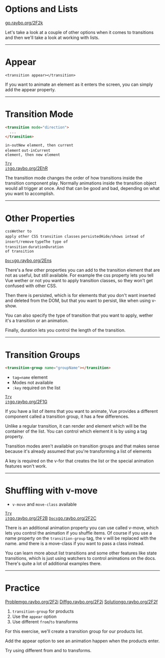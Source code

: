 <!-- .slide: data-state="layout-title" class="bg-dark"-->

# Options and Lists

<div class="slide-link"><a href="https://go.raybo.org/2F2k"><i class="fab fa-slideshare"></i> go.raybo.org/2F2k</a></div>

> > 

Let's take a look at a couple of other options when it comes to transitions and then we'll take a look at working with lists.

---

# Appear

```
<transition appear></transition>
```


> >

If you want to animate an element as it enters the screen, you can simply add the appear property.

---

# Transition Mode

```html
<transition mode="direction">
  ...
</transition>
```

<code class="code-primary tip">in-out<span>New element, then current element</span></code>
<code class="code-primary tip">out-in<span>Current element, then new element</span></code> 

<a class="tip" href="https://go.raybo.org/2EhR" target="_blank"><code class="code-exciting">Try it</code><span>go.raybo.org/2EhR</span></a>


> >

The transition mode changes the order of how transitions inside the transition component play. Normally animations inside the transition object would all trigger at once. And that can be good and bad, depending on what you want to accomplish.

---

# Other Properties


<code class="code-primary tip position-relative">css<span>Wether to apply other CSS transition classes</span></code>
<code class="code-primary tip">persisted<span>Hide/shows intead of insert/remove</span></code> 
<code class="code-primary tip position-relative">type<span>The type of transition</span></code> 
<code class="code-primary tip position-relative">duration<span>Duration of transition</span></code> 


<a class="tip" href="https://go.raybo.org/2Ens" target="_blank"><code class="code-exciting">Docs</code><span>go.raybo.org/2Ens</span></a>

> >

There's a few other properties you can add to the transition element that are not as useful, but still available. For example the css property lets you tell Vue wether or not you want to apply transition classes, so they won't get confused with other CSS.

Then there is persisted, which is for elements that you don't want inserted and deleted from the DOM, but that you want to persist, like when using v-show.

You can also specify the type of transition that you want to apply, wether it's a transition or an animation.

Finally, duration lets you control the length of the transition.

---

# Transition Groups

```html
<transition-group name="groupName"></transition>
```
- `tag=name` element
- Modes not available
- `:key` required on the list

<a class="tip" href="https://go.raybo.org/2F1G" target="_blank"><code class="code-exciting">Try it</code><span>go.raybo.org/2F1G</span></a>


> >

If you have a list of items that you want to animate, Vue provides a different component called a transition group, it has a few differences.

Unlike a regular transition, it can render and element which will be the container of the list. You can control which element it is by using a tag property.

Transition modes aren't available on transition groups and that makes sense because it's already assumed that you're transforming a list of elements

A key is required on the v-for that creates the list or the special animation features won't work.

---

# Shuffling with **v-move**

- `v-move`  and `move-class` available


<a class="tip" href="https://go.raybo.org/2F2B" target="_blank"><code class="code-royal">Try it</code><span>go.raybo.org/2F2B</span></a> <a class="tip" href="https://go.raybo.org/2F2C" target="_blank"><code class="code-exciting">Docs</code><span>go.raybo.org/2F2C</span></a>

> >

There is an additional animation property you can use called v-move, which lets you control the animation if you shuffle items. Of course if you use a name property on the `transition-group` tag, the v will be replaced with the name. amd there is a move-class if you want to pass a class instead.

You can learn more about list transitions and some other features like state transitions, which is just using watchers to control animations on the docs. There's quite a lot of additional examples there.

---

<!-- .slide: data-state="layout-title" data-transition="zoom" class="bg-dark"-->

# Practice

<div class="btn-group mt-3" role="group" aria-label="Basic example">
  <a type="button" class="animate__animated animate__backInLeft tip btn btn-lg btn-exciting text-white" href="https://go.raybo.org/2F2i" target="_blank">Problem<span>go.raybo.org/2F2i</span></a>
  <a type="button" class="animate__animated animate__zoomInDown tip btn btn-lg btn-royal text-white" href="https://go.raybo.org/2F2j" target="_blank">Diff<span>go.raybo.org/2F2j</span></a>
  <a type="button" class="animate__animated animate__backInRight animate__slow tip btn btn-lg btn-primary text-white" href="https://go.raybo.org/2F2f" target="_blank">Solution<span>go.raybo.org/2F2f</span></a>
</div>

1. `transition-group` for products
1. Use the `appear` option
1. Use different `from`/`to` transforms

> >

For this exercise, we'll create a transition group for our products list.

Add the appear option to see an animation happen when the products enter.

Try using different from and to transforms.

